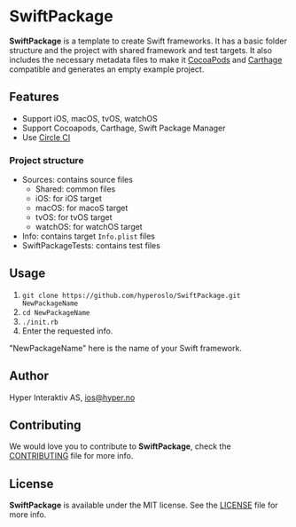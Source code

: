 # SwiftPackage

**SwiftPackage** is a template to create Swift frameworks. It has a basic
folder structure and the project with shared framework and test targets. It also includes the necessary metadata files to make it
[CocoaPods](http://cocoapods.org) and [Carthage](https://github.com/Carthage/Carthage)
compatible and generates an empty example project.

## Features

- Support iOS, macOS, tvOS, watchOS
- Support Cocoapods, Carthage, Swift Package Manager
- Use [Circle CI](https://circleci.com/)

### Project structure

- Sources: contains source files
	- Shared: common files
	- iOS: for iOS target
	- macOS: for macoS target
	- tvOS: for tvOS target
	- watchOS: for watchOS target
- Info: contains target `Info.plist` files
- SwiftPackageTests: contains test files

## Usage

1. `git clone https://github.com/hyperoslo/SwiftPackage.git NewPackageName`
2. `cd NewPackageName`
3. `./init.rb`
4. Enter the requested info.

"NewPackageName" here is the name of your Swift framework.

## Author

Hyper Interaktiv AS, ios@hyper.no

## Contributing

We would love you to contribute to **SwiftPackage**, check the [CONTRIBUTING](https://github.com/hyperoslo/SwiftPackage/blob/master/CONTRIBUTING.md) file for more info.

## License

**SwiftPackage** is available under the MIT license. See the [LICENSE](https://github.com/hyperoslo/SwiftPackage/blob/master/LICENSE.md) file for more info.

